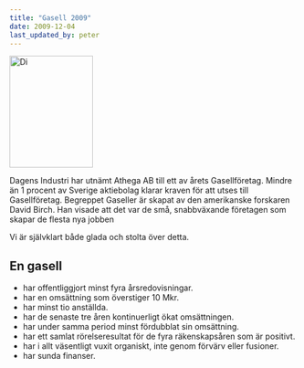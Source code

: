 ```yaml
---
title: "Gasell 2009"
date: 2009-12-04
last_updated_by: peter
---
```

<img class="alignright size-full wp-image-533" title="Di" src="https://athega.se/system/uploads/2009/12/digasell.gif" alt="Di" width="146" height="196" />

Dagens Industri har utnämt Athega AB till ett av årets Gasellföretag. Mindre än 1 procent av Sverige aktiebolag klarar kraven för att utses till Gasellföretag. Begreppet Gaseller är skapat av den amerikanske forskaren David Birch. Han visade att det var de små, snabbväxande företagen som skapar de flesta nya jobben

Vi är självklart både glada och stolta över detta.

## En gasell

 - har offentliggjort minst fyra årsredovisningar.
 - har en omsättning som överstiger 10 Mkr.
 - har minst tio anställda.
 - har de senaste tre åren kontinuerligt ökat omsättningen.
 - har under samma period minst fördubblat sin omsättning.
 - har ett samlat rörelseresultat för de fyra räkenskapsåren som är positivt.
 - har i allt väsentligt vuxit organiskt, inte genom förvärv eller fusioner.
 - har sunda finanser.
